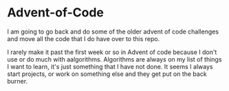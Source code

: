 # Advent-of-Code

I am going to go back and do some of the older advent of code challenges and move all the code that I do have over to this repo.

I rarely make it past the first week or so in Advent of code because I don't use or do much with aalgorithms. Algorithms are always on my list of things I want to learn, it's just something that I have not done. It seems I always start projects, or work on something else and they get put on the back burner.
